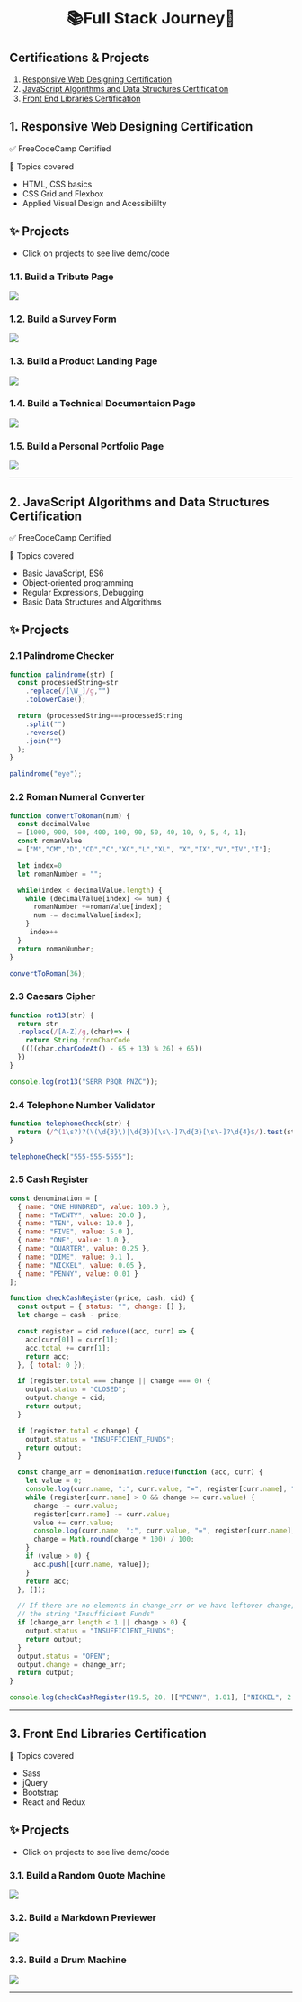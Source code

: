 <h1 align="center">
	📚Full Stack Journey🚀
</h1>

## Certifications & Projects
1. [Responsive Web Designing Certification](https://github.com/abhiramready/Full-Stack-Journey#1-responsive-web-designing-certification)
2. [JavaScript Algorithms and Data Structures Certification](https://github.com/abhiramready/Full-Stack-Journey#2-javascript-algorithms-and-data-structures-certification)
3. [Front End Libraries Certification](https://github.com/abhiramready/Full-Stack-Journey#3-front-end-libraries-certification)

 ## 1. Responsive Web Designing Certification
 ✅ FreeCodeCamp Certified
 
 🎯 Topics covered
 
 * HTML, CSS basics
 * CSS Grid and Flexbox
 * Applied Visual Design and Acessibililty

## ✨ Projects 
* Click on projects to see live demo/code
### 1.1. Build a Tribute Page
[![](https://github.com/abhiramready/Full-Stack-Journey/blob/main/images/TributePage.png)](https://codepen.io/abhiramready/full/WNrMaXV)

### 1.2. Build a Survey Form
[![](https://github.com/abhiramready/Full-Stack-Journey/blob/main/images/FeedbackForm.png)](https://codepen.io/abhiramready/full/zYrWEQw)

### 1.3. Build a Product Landing Page
[![](https://github.com/abhiramready/Full-Stack-Journey/blob/main/images/ProductLandingPage.png)](https://codepen.io/abhiramready/full/xxZaxVZ)

### 1.4. Build a Technical Documentaion Page
[![](https://github.com/abhiramready/Full-Stack-Journey/blob/main/images/Technical%20Documentation.png)](https://codepen.io/abhiramready/full/vYLzQJZ)

### 1.5. Build a Personal Portfolio Page
[![](https://github.com/abhiramready/Full-Stack-Journey/blob/main/images/PorfolioPage.png)](https://codepen.io/abhiramready/full/jOWejBK)

****

 ## 2. JavaScript Algorithms and Data Structures Certification
 ✅ FreeCodeCamp Certified

 🎯 Topics covered
 
 * Basic JavaScript, ES6
 * Object-oriented programming 
 * Regular Expressions, Debugging
 * Basic Data Structures and Algorithms
 
## ✨ Projects 
### 2.1  Palindrome Checker

```javascript
function palindrome(str) {
  const processedString=str
    .replace(/[\W_]/g,"")
    .toLowerCase();

  return (processedString===processedString
    .split("")
    .reverse()
    .join("")
  );
}

palindrome("eye");
```

### 2.2  Roman Numeral Converter
```javascript
function convertToRoman(num) {
  const decimalValue 
  = [1000, 900, 500, 400, 100, 90, 50, 40, 10, 9, 5, 4, 1];
  const romanValue
  = ["M","CM","D","CD","C","XC","L","XL", "X","IX","V","IV","I"];

  let index=0
  let romanNumber = "";

  while(index < decimalValue.length) {
    while (decimalValue[index] <= num) {
      romanNumber +=romanValue[index];
      num -= decimalValue[index];
    }
     index++
  }
  return romanNumber;
}

convertToRoman(36);
```

### 2.3  Caesars Cipher
```javascript
function rot13(str) {
  return str
  .replace(/[A-Z]/g,(char)=> {
    return String.fromCharCode
   ((((char.charCodeAt() - 65 + 13) % 26) + 65))
  })
}

console.log(rot13("SERR PBQR PNZC"));
```

### 2.4  Telephone Number Validator
```javascript
function telephoneCheck(str) {
  return (/^(1\s?)?(\(\d{3}\)|\d{3})[\s\-]?\d{3}[\s\-]?\d{4}$/).test(str);
}

telephoneCheck("555-555-5555");
```

### 2.5  Cash Register
```javascript
const denomination = [
  { name: "ONE HUNDRED", value: 100.0 },
  { name: "TWENTY", value: 20.0 },
  { name: "TEN", value: 10.0 },
  { name: "FIVE", value: 5.0 },
  { name: "ONE", value: 1.0 },
  { name: "QUARTER", value: 0.25 },
  { name: "DIME", value: 0.1 },
  { name: "NICKEL", value: 0.05 },
  { name: "PENNY", value: 0.01 }
];

function checkCashRegister(price, cash, cid) {
  const output = { status: "", change: [] };
  let change = cash - price;

  const register = cid.reduce((acc, curr) => {
    acc[curr[0]] = curr[1];
    acc.total += curr[1];
    return acc;
  }, { total: 0 });

  if (register.total === change || change === 0) {
    output.status = "CLOSED";
    output.change = cid;
    return output;
  }

  if (register.total < change) {
    output.status = "INSUFFICIENT_FUNDS";
    return output;
  }

  const change_arr = denomination.reduce(function (acc, curr) {
    let value = 0;
    console.log(curr.name, ":", curr.value, "=", register[curr.name], "| Change :", change)
    while (register[curr.name] > 0 && change >= curr.value) {
      change -= curr.value;
      register[curr.name] -= curr.value;
      value += curr.value;
      console.log(curr.name, ":", curr.value, "=", register[curr.name], "| Change :", change, "| Value :", value)
      change = Math.round(change * 100) / 100;
    }
    if (value > 0) {
      acc.push([curr.name, value]);
    }
    return acc; 
  }, []);

  // If there are no elements in change_arr or we have leftover change, return
  // the string "Insufficient Funds"
  if (change_arr.length < 1 || change > 0) {
    output.status = "INSUFFICIENT_FUNDS";
    return output;
  }
  output.status = "OPEN";
  output.change = change_arr;
  return output;
}

console.log(checkCashRegister(19.5, 20, [["PENNY", 1.01], ["NICKEL", 2.05], ["DIME", 3.1], ["QUARTER", 4.25], ["ONE", 90], ["FIVE", 55], ["TEN", 20], ["TWENTY", 60], ["ONE HUNDRED", 100]]));
```

****
 ## 3. Front End Libraries Certification
 🎯 Topics covered
 
 * Sass
 * jQuery
 * Bootstrap
 * React and Redux
 
 
## ✨ Projects 
* Click on projects to see live demo/code

### 3.1. Build a Random Quote Machine
[![](https://github.com/abhiramready/Full-Stack-Journey/blob/main/images/quote.png)](https://codepen.io/abhiramready/full/OJpmYVQ)

### 3.2. Build a Markdown Previewer
[![](https://github.com/abhiramready/Full-Stack-Journey/blob/main/images/markdown.png)](https://codepen.io/abhiramready/full/QWpabLK)

### 3.3. Build a Drum Machine
[![](https://github.com/abhiramready/Full-Stack-Journey/blob/main/images/drum-machine.png)](https://codepen.io/abhiramready/full/poepVYb)
****
